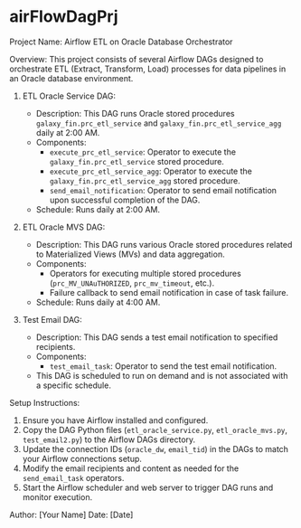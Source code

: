 # airFlowDagPrj
 
Project Name: Airflow ETL on Oracle Database Orchestrator

Overview:
This project consists of several Airflow DAGs designed to orchestrate ETL (Extract, Transform, Load) processes for data pipelines in an Oracle database environment.

1. ETL Oracle Service DAG:
   - Description: This DAG runs Oracle stored procedures `galaxy_fin.prc_etl_service` and `galaxy_fin.prc_etl_service_agg` daily at 2:00 AM.
   - Components:
     - `execute_prc_etl_service`: Operator to execute the `galaxy_fin.prc_etl_service` stored procedure.
     - `execute_prc_etl_service_agg`: Operator to execute the `galaxy_fin.prc_etl_service_agg` stored procedure.
     - `send_email_notification`: Operator to send email notification upon successful completion of the DAG.
   - Schedule: Runs daily at 2:00 AM.

2. ETL Oracle MVS DAG:
   - Description: This DAG runs various Oracle stored procedures related to Materialized Views (MVs) and data aggregation.
   - Components:
     - Operators for executing multiple stored procedures (`prc_MV_UNAuTHORIZED`, `prc_mv_timeout`, etc.).
     - Failure callback to send email notification in case of task failure.
   - Schedule: Runs daily at 4:00 AM.

3. Test Email DAG:
   - Description: This DAG sends a test email notification to specified recipients.
   - Components:
     - `test_email_task`: Operator to send the test email notification.
   - This DAG is scheduled to run on demand and is not associated with a specific schedule.

Setup Instructions:
1. Ensure you have Airflow installed and configured.
2. Copy the DAG Python files (`etl_oracle_service.py`, `etl_oracle_mvs.py`, `test_email2.py`) to the Airflow DAGs directory.
3. Update the connection IDs (`oracle_dw`, `email_tid`) in the DAGs to match your Airflow connections setup.
4. Modify the email recipients and content as needed for the `send_email_task` operators.
5. Start the Airflow scheduler and web server to trigger DAG runs and monitor execution.

Author: [Your Name]
Date: [Date]
